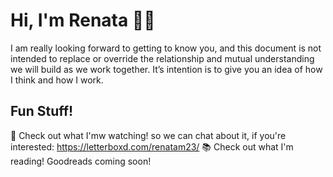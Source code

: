 # Hi, I'm Renata 👋🏽

I am really looking forward to getting to know you, and this document is not intended to replace or override the relationship and mutual understanding we will build as we work together. It’s intention is to give you an idea of how I think and how I work.

## Fun Stuff!
🎥 Check out what I'mw watching! so we can chat about it, if you're interested: https://letterboxd.com/renatam23/
📚 Check out what I'm reading! Goodreads coming soon!
